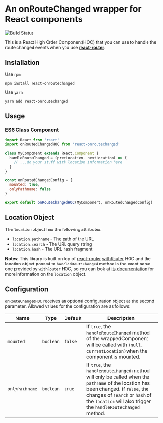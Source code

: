 # An onRouteChanged wrapper for React components
[![Build Status](https://travis-ci.org/space-fe/react-onroutechanged.svg?branch=master)](https://travis-ci.org/space-fe/react-onroutechanged)

This is a React High Order Component(HOC) that you can use to handle the route changed events when you use [**react-router**](https://github.com/ReactTraining/react-router).

## Installation
Use `npm`
```shell
npm install react-onroutechanged
```
Use `yarn`
```shell
yarn add react-onroutechanged
```
## Usage
### ES6 Class Component
```javascript
import React from 'react'
import onRoutedChangedHOC from 'react-onroutechanged'

class MyComponent extends React.Component {
  handleRouteChanged = (prevLocation, nextLocation) => {
    // ...do your stuff with location information here
  }
}

const onRoutedChangedConfig = {
  mounted: true,
  onlyPathname: false
}

export default onRouteChangedHOC(MyComponent, onRoutedChangedConfig)
```
## Location Object
The `location` object has the following attributes:
* `location.pathname` - The path of the URL
* `location.search` - The URL query string
* `location.hash` - The URL hash fragment

**Notes**: This library is built on top of [react-router](!https://github.com/ReactTraining/react-router) [withRouter](!https://github.com/ReactTraining/react-router/blob/master/packages/react-router/docs/api/withRouter.md) HOC and the location object passed to `handledRouteChanged` method is the exact same one provided by `withRouter` HOC, so you can look at [its documentation](!https://github.com/ReactTraining/history) for more information on the `location` object.
## Configuration
`onRouteChangedHOC` receives an optional configuration object as the second parameter. Allowed values for the configuration are as follows:

| Name           | Type      | Default | Description                                                                                                                                                                                                                             |
| -------------- | --------- | ------- | --------------------------------------------------------------------------------------------------------------------------------------------------------------------------------------------------------------------------------------- |
| `mounted`      | `boolean` | `false` | If `true`, the `handleRouteChanged` method of the wrappedComponent will be called with `(null, currentLocation)`when the component is mounted.                                                                                          |
| `onlyPathname` | `boolean` | `true`  | If `true`, the `handleRouteChanged` method will only be called when the `pathname` of the location has been changed. If `false`, the changes of `search` or `hash` of the `location` will also trigger the `handleRouteChanged` method. |